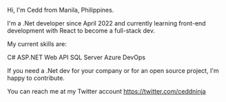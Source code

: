 Hi, I'm Cedd from Manila, Philippines.

I'm a .Net developer since April 2022 and currently learning front-end development with React 
to become a full-stack dev.

My current skills are:

C#
ASP.NET Web API
SQL Server
Azure DevOps

If you need  a .Net dev for your company or for an open source project, I'm happy to contribute.

You can reach me at my Twitter account https://twitter.com/ceddninja
